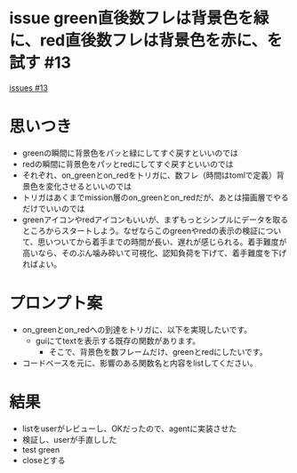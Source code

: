 # issue green直後数フレは背景色を緑に、red直後数フレは背景色を赤に、を試す #13
[issues #13](https://github.com/cat2151/fighting-game-button-challenge/issues/13)

# 思いつき
- greenの瞬間に背景色をパッと緑にしてすぐ戻すといいのでは
- redの瞬間に背景色をパッとredにしてすぐ戻すといいのでは
- それぞれ、on_greenとon_redをトリガに、数フレ（時間はtomlで定義）背景色を変化させるといいのでは
- トリガはあくまでmission層のon_greenとon_redだが、あとは描画層でやるだけでいいのでは
- greenアイコンやredアイコンもいいが、まずもっとシンプルにデータを取るところからスタートしよう。なぜならこのgreenやredの表示の検証について、思いついてから着手までの時間が長い、遅れが感じられる。着手難度が高いなら、そのぶん噛み砕いて可視化、認知負荷を下げて、着手難度を下げればよい。

# プロンプト案
- on_greenとon_redへの到達をトリガに、以下を実現したいです。
    - guiにてtextを表示する既存の関数があります。
        - そこで、背景色を数フレームだけ、greenとredにしたいです。
- コードベースを元に、影響のある関数名と内容をlistしてください。

# 結果
- listをuserがレビューし、OKだったので、agentに実装させた
- 検証し、userが手直しした
- test green
- closeとする
